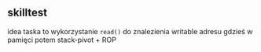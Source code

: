 ## skilltest

idea taska to wykorzystanie `read()` do znalezienia writable adresu gdzieś w pamięci
potem stack-pivot + ROP


